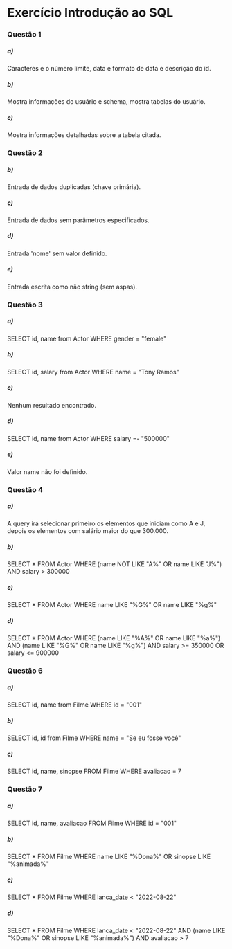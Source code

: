 # Exercício Introdução ao SQL
### Questão 1
##### a) 
Caracteres e o número limite, data e formato de data e descrição do id.
##### b)
Mostra informações do usuário e schema, mostra tabelas do usuário.
##### c)
Mostra informações detalhadas sobre a tabela citada.

### Questão 2
##### b)
Entrada de dados duplicadas (chave primária).
##### c)
Entrada de dados sem parâmetros especificados.
##### d)
Entrada 'nome' sem valor definido.
##### e)
Entrada escrita como não string (sem aspas).

### Questão 3
##### a)
SELECT id, name from Actor WHERE gender = "female"
##### b)
SELECT id, salary from Actor WHERE name = "Tony Ramos"
##### c)
Nenhum resultado encontrado.
##### d)
SELECT id, name from Actor WHERE salary =- "500000"
##### e)
Valor name não foi definido.

### Questão 4
##### a)
A query irá selecionar primeiro os elementos que iniciam como A e J, depois os elementos com salário maior do que 300.000.
##### b)
SELECT * FROM Actor
WHERE (name NOT LIKE "A%" OR name LIKE "J%") AND salary > 300000
##### c)
SELECT * FROM Actor
WHERE name LIKE "%G%" OR name LIKE "%g%"
##### d)
SELECT * FROM Actor
WHERE (name LIKE "%A%" OR name LIKE "%a%") AND (name LIKE "%G%" OR name LIKE "%g%") AND salary >= 350000 OR salary <= 900000

### Questão 6
##### a)
SELECT id, name from Filme WHERE id = "001"
##### b)
SELECT id, id from Filme WHERE name = "Se eu fosse você"
##### c)
SELECT id, name, sinopse
FROM Filme 
WHERE avaliacao = 7

### Questão 7
##### a)
SELECT id, name, avaliacao
FROM Filme 
WHERE id = "001"
##### b)
SELECT * 
FROM Filme
WHERE name LIKE "%Dona%" OR
sinopse LIKE "%animada%"
##### c)
SELECT * FROM Filme
WHERE lanca_date < "2022-08-22"
##### d)
SELECT * FROM Filme
WHERE lanca_date < "2022-08-22" AND 
      (name LIKE "%Dona%" OR
      sinopse LIKE "%animada%") AND avaliacao > 7